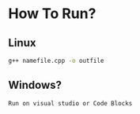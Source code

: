 # How To Run?

## Linux
```bash
g++ namefile.cpp -o outfile
```

## Windows?
```bash
Run on visual studio or Code Blocks
```
